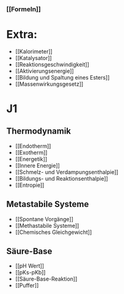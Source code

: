 
### [[Formeln]]

# Extra:
- [[Kalorimeter]]
- [[Katalysator]]
- [[Reaktionsgeschwindigkeit]]
- [[Aktivierungsenergie]]
- [[Bildung und Spaltung eines Esters]]
- [[Massenwirkungsgesetz]]


# J1
## Thermodynamik
- [[Endotherm]]
- [[Exotherm]]
- [[Energetik]]
- [[Innere Energie]]
- [[Schmelz- und Verdampungsenthalpie]]
- [[Bildungs- und Reaktionsenthalpie]]
- [[Entropie]]

## Metastabile Systeme
- [[Spontane Vorgänge]]
- [[Methastabile Systeme]]
- [[Chemisches Gleichgewicht]]

## Säure-Base
- [[pH Wert]]
- [[pKs-pKb]]
- [[Säure-Base-Reaktion]]
- [[Puffer]]